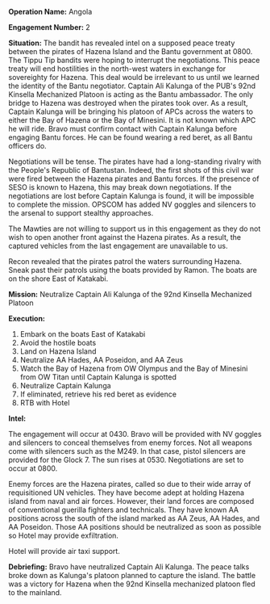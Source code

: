 __Operation Name:__ Angola

__Engagement Number:__ 2

__Situation:__ The bandit has revealed intel on a supposed peace treaty between the pirates of Hazena Island and the Bantu government at 0800. The Tippu Tip bandits were hoping to interrupt the negotiations. This peace treaty will end hostilities in the north-west waters in exchange for sovereighty for Hazena. This deal would be irrelevant to us until we learned the identity of the Bantu negotiator. Captain Ali Kalunga of the PUB's 92nd Kinsella Mechanized Platoon is acting as the Bantu ambassador. The only bridge to Hazena was destroyed when the pirates took over. As a result, Captain Kalunga will be bringing his platoon of APCs across the waters to either the Bay of Hazena or the Bay of Minesini. It is not known which APC he will ride. Bravo must confirm contact with Captain Kalunga before engaging Bantu forces. He can be found wearing a red beret, as all Bantu officers do.

Negotiations will be tense. The pirates have had a long-standing rivalry with the People's Republic of Bantustan. Indeed, the first shots of this civil war were fired between the Hazena pirates and Bantu forces. If the presence of SESO is known to Hazena, this may break down negotiations. If the negotiations are lost before Captain Kalunga is found, it will be impossible to complete the mission. OPSCOM has added NV goggles and silencers to the arsenal to support stealthy approaches.

The Mawties are not willing to support us in this engagement as they do not wish to open another front against the Hazena pirates. As a result, the captured vehicles from the last engagement are unavailable to us.

Recon revealed that the pirates patrol the waters surrounding Hazena. Sneak past their patrols using the boats provided by Ramon. The boats are on the shore East of Katakabi.

__Mission:__ Neutralize Captain Ali Kalunga of the 92nd Kinsella Mechanized Platoon

__Execution:__
1. Embark on the boats East of Katakabi
2. Avoid the hostile boats
3. Land on Hazena Island
4. Neutralize AA Hades, AA Poseidon, and AA Zeus
5. Watch the Bay of Hazena from OW Olympus and the Bay of Minesini from OW Titan until Captain Kalunga is spotted
6. Neutralize Captain Kalunga
7. If eliminated, retrieve his red beret as evidence
8. RTB with Hotel

__Intel:__

The engagement will occur at 0430. Bravo will be provided with NV goggles and silencers to conceal themselves from enemy forces. Not all weapons come with silencers such as the M249. In that case, pistol silencers are provided for the Glock 7.  The sun rises at 0530. Negotiations are set to occur at 0800.

Enemy forces are the Hazena pirates, called so due to their wide array of requisitioned UN vehicles. They have become adept at holding Hazena island from naval and air forces. However, their land forces are composed of conventional guerilla fighters and technicals. They have known AA positions across the south of the island marked as AA Zeus, AA Hades, and AA Poseidon. Those AA positions should be neutralized as soon as possible so Hotel may provide exfiltration.

Hotel will provide air taxi support.

__Debriefing:__
Bravo have neutralized Captain Ali Kalunga. The peace talks broke down as Kalunga's platoon planned to capture the island. The battle was a victory for Hazena when the 92nd Kinsella mechanized platoon fled to the mainland.